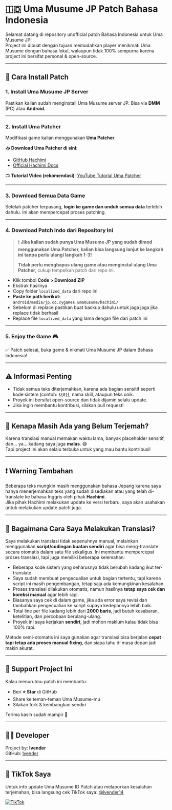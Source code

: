 # 🇮🇩 Uma Musume JP Patch Bahasa Indonesia

Selamat datang di repository unofficial patch Bahasa Indonesia untuk Uma Musume JP!  
Project ini dibuat dengan tujuan memudahkan player menikmati Uma Musume dengan bahasa lokal, walaupun tidak 100% sempurna karena project ini bersifat personal & open-source.

---

## 🚀 Cara Install Patch

### 1. Install Uma Musume JP Server
Pastikan kalian sudah menginstall Uma Musume server JP. Bisa via **DMM** (PC) atau **Android**.

---

### 2. Install Uma Patcher
Modifikasi game kalian menggunakan **Uma Patcher**.

📥 **Download Uma Patcher di sini**:
- [GitHub Hachimi](https://github.com/Hachimi-Hachimi/Hachimi)
- [Official Hachimi Docs](https://hachimi.leadrdrk.com/docs/hachimi/getting-started.html)

📺 **Tutorial Video (rekomendasi)**:
[YouTube Tutorial Uma Patcher](https://youtu.be/Q03Qn06I6TA?si=2TD8q88YPhta-UKZ)

---

### 3. Download Semua Data Game
Setelah patcher terpasang, **login ke game dan unduh semua data** terlebih dahulu. Ini akan mempercepat proses patching.

---

### 4. Download Patch Indo dari Repository Ini

> ❗ **Jika kalian sudah punya Uma Musume JP yang sudah dimod menggunakan Uma Patcher, kalian bisa langsung lanjut ke langkah ini tanpa perlu ulangi langkah 1-3!**
> 
> **Tidak perlu menghapus ulang game atau menginstal ulang Uma Patcher**, cukup tempelkan patch dari repo ini.

- Klik tombol **Code > Download ZIP**
- Ekstrak hasilnya
- Copy folder `localized_data` dari repo ini
- **Paste ke path berikut:**  
  `android/media/jp.co.cygames.umamusume/hachimi/`
- Sebelum di replace pastikan buat backup dahulu untuk jaga jaga jika replace tidak berhasil
- Replace file `localized_data` yang lama dengan file dari patch ini

---

### 5. Enjoy the Game 🎮
✅ Patch selesai, buka game & nikmati Uma Musume JP dalam Bahasa Indonesia!

---

## ⚠️ Informasi Penting
- Tidak semua teks diterjemahkan, karena ada bagian sensitif seperti kode sistem (contoh: `${0}`), nama skill, ataupun teks unik.
- Proyek ini bersifat open-source dan tidak dijamin selalu update.
- Jika ingin membantu kontribusi, silakan pull request!

---

## 💬 Kenapa Masih Ada yang Belum Terjemah?
Karena translasi manual memakan waktu lama, banyak placeholder sensitif, dan… ya… kadang saya juga **malas**. 😅  
Tapi project ini akan selalu terbuka untuk yang mau bantu kontribusi!

---

## ❗ Warning Tambahan
Beberapa teks mungkin masih menggunakan bahasa Jepang karena saya hanya menerjemahkan teks yang sudah disediakan atau yang telah di-translate ke bahasa Inggris oleh pihak **Hachimi**.  
Jika pihak Hachimi melakukan update ke versi terbaru, saya akan usahakan untuk melakukan update patch juga.

---

## 📌 Bagaimana Cara Saya Melakukan Translasi?

Saya melakukan translasi tidak sepenuhnya manual, melainkan menggunakan **script/codingan buatan sendiri** agar bisa meng-translate secara otomatis dalam satu file sekaligus. Ini membantu mempercepat proses translasi, tapi juga memiliki beberapa kelemahan:
- Beberapa kode sistem yang seharusnya tidak berubah kadang ikut ter-translate.
- Saya sudah membuat pengecualian untuk bagian tertentu, tapi karena script ini masih pengembangan, tetap saja ada kemungkinan kesalahan.
- Proses translasi dilakukan otomatis, namun hasilnya **tetap saya cek dan koreksi manual** agar lebih rapi.
- Biasanya saya cek di dalam game, jika ada error saya revisi dan tambahkan pengecualian ke script supaya kedepannya lebih baik.
- Total line per file kadang lebih dari **2000 baris**, jadi butuh kesabaran, ketelitian, dan percobaan berulang-ulang.
- Proyek ini saya kerjakan **sendiri**, jadi mohon maklum kalau tidak bisa 100% rapi.

Metode semi-otomatis ini saya gunakan agar translasi bisa berjalan **cepat tapi tetap ada proses manual fixing**, dan siapa tahu di masa depan jadi makin akurat.

---

## 🌟 Support Project Ini
Kalau menurutmu patch ini membantu:
- Beri **⭐ Star** di GitHub
- Share ke teman-teman Uma Musume-mu
- Silakan fork & kembangkan sendiri

Terima kasih sudah mampir 🙌

---

## 👨‍💻 Developer
Project by: **lvender**  
GitHub: [lvender](https://github.com/lvender-12)

---

## 🎥 TikTok Saya

Untuk info update Uma Musume ID Patch atau melaporkan kesalahan terjemahan, bisa langsung cek TikTok saya: [@lvender14](https://www.tiktok.com/@lvender14)

[![TikTok](https://img.shields.io/badge/TikTok-@lvender14-red?logo=tiktok)](https://www.tiktok.com/@lvender14)


